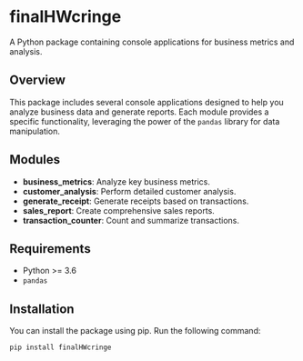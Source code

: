 # finalHWcringe

A Python package containing console applications for business metrics and analysis.

## Overview

This package includes several console applications designed to help you analyze business data and generate reports. Each module provides a specific functionality, leveraging the power of the `pandas` library for data manipulation.

## Modules

- **business_metrics**: Analyze key business metrics.
- **customer_analysis**: Perform detailed customer analysis.
- **generate_receipt**: Generate receipts based on transactions.
- **sales_report**: Create comprehensive sales reports.
- **transaction_counter**: Count and summarize transactions.

## Requirements

- Python >= 3.6
- `pandas`

## Installation

You can install the package using pip. Run the following command:

```bash
pip install finalHWcringe